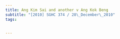 ```yaml
---
title: Ang Kim Sai and another v Ang Kok Beng 
subtitle: "[2010] SGHC 374 / 28\_December\_2010"
tags:


---
```


